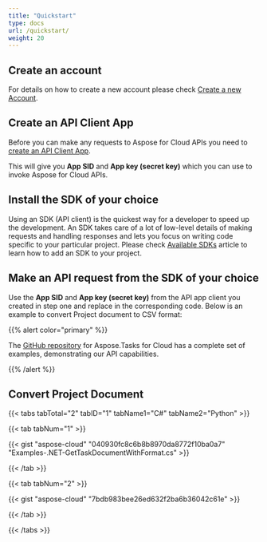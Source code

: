 ```yaml
---
title: "Quickstart"
type: docs
url: /quickstart/
weight: 20
---
```


## **Create an account**
For details on how to create a new account please check [Create a new Account](https://docs.aspose.cloud/total/getting-started/dashboard/creating-and-managing-account/).
## **Create an API Client App**
Before you can make any requests to Aspose for Cloud APIs you need to [create an API Client App](https://docs.aspose.cloud/total/getting-started/dashboard/creating-and-managing-application/).

This will give you **App SID** and **App key (secret key)** which you can use to invoke Aspose for Cloud APIs.
## **Install the SDK of your choice**
Using an SDK (API client) is the quickest way for a developer to speed up the development. An SDK takes care of a lot of low-level details of making requests and handling responses and lets you focus on writing code specific to your particular project. Please check [Available SDKs](/tasks/available-sdks/) article to learn how to add an SDK to your project.
## **Make an API request from the SDK of your choice**
Use the **App SID** and **App key (secret key)** from the API app client you created in step one and replace in the corresponding code. Below is an example to convert Project document to CSV format:

{{% alert color="primary" %}} 

The [GitHub repository](https://github.com/aspose-tasks-cloud) for Aspose.Tasks for Cloud has a complete set of examples, demonstrating our API capabilities.

{{% /alert %}} 

## **Convert Project Document**

{{< tabs tabTotal="2" tabID="1" tabName1="C#" tabName2="Python" >}}

{{< tab tabNum="1" >}}

{{< gist "aspose-cloud" "040930fc8c6b8b8970da8772f10ba0a7" "Examples-.NET-GetTaskDocumentWithFormat.cs" >}}

{{< /tab >}}

{{< tab tabNum="2" >}}

{{< gist "aspose-cloud" "7bdb983bee26ed632f2ba6b36042c61e" >}}

{{< /tab >}}

{{< /tabs >}}
